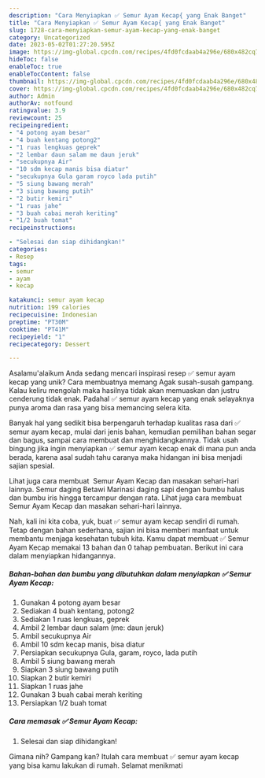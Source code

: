 ```yaml
---
description: "Cara Menyiapkan ✅️ Semur Ayam Kecap{ yang Enak Banget"
title: "Cara Menyiapkan ✅️ Semur Ayam Kecap{ yang Enak Banget"
slug: 1728-cara-menyiapkan-semur-ayam-kecap-yang-enak-banget
category: Uncategorized
date: 2023-05-02T01:27:20.595Z
image: https://img-global.cpcdn.com/recipes/4fd0fcdaab4a296e/680x482cq70/semur-ayam-kecap-foto-resep-utama.jpg
hideToc: false
enableToc: true
enableTocContent: false
thumbnail: https://img-global.cpcdn.com/recipes/4fd0fcdaab4a296e/680x482cq70/semur-ayam-kecap-foto-resep-utama.jpg
cover: https://img-global.cpcdn.com/recipes/4fd0fcdaab4a296e/680x482cq70/semur-ayam-kecap-foto-resep-utama.jpg
author: Admin
authorAv: notfound
ratingvalue: 3.9
reviewcount: 25
recipeingredient:
- "4 potong ayam besar"
- "4 buah kentang potong2"
- "1 ruas lengkuas geprek"
- "2 lembar daun salam me daun jeruk"
- "secukupnya Air"
- "10 sdm kecap manis bisa diatur"
- "secukupnya Gula garam royco lada putih"
- "5 siung bawang merah"
- "3 siung bawang putih"
- "2 butir kemiri"
- "1 ruas jahe"
- "3 buah cabai merah keriting"
- "1/2 buah tomat"
recipeinstructions:

- "Selesai dan siap dihidangkan!"
categories:
- Resep
tags:
- semur
- ayam
- kecap

katakunci: semur ayam kecap 
nutrition: 199 calories
recipecuisine: Indonesian
preptime: "PT30M"
cooktime: "PT41M"
recipeyield: "1"
recipecategory: Dessert

---
```



Asalamu'alaikum Anda sedang mencari inspirasi resep ✅️ semur ayam kecap yang unik? Cara membuatnya memang Agak susah-susah gampang. Kalau keliru mengolah maka hasilnya tidak akan memuaskan dan justru cenderung tidak enak. Padahal ✅️ semur ayam kecap yang enak selayaknya punya aroma dan rasa yang bisa memancing selera kita.


Banyak hal yang sedikit bisa berpengaruh terhadap kualitas rasa dari ✅️ semur ayam kecap, mulai dari jenis bahan, kemudian pemilihan bahan segar dan bagus, sampai cara membuat dan menghidangkannya. Tidak usah bingung jika ingin menyiapkan ✅️ semur ayam kecap enak di mana pun anda berada, karena asal sudah tahu caranya maka hidangan ini bisa menjadi sajian spesial.

Lihat juga cara membuat ️ Semur Ayam Kecap dan masakan sehari-hari lainnya. Semur daging Betawi Marinasi daging sapi dengan bumbu halus dan bumbu iris hingga tercampur dengan rata. Lihat juga cara membuat ️ Semur Ayam Kecap dan masakan sehari-hari lainnya.


Nah, kali ini kita coba, yuk, buat ✅️ semur ayam kecap sendiri di rumah. Tetap dengan bahan sederhana, sajian ini bisa memberi manfaat untuk membantu menjaga kesehatan tubuh kita. Kamu dapat membuat ✅️ Semur Ayam Kecap memakai 13 bahan dan 0 tahap pembuatan. Berikut ini cara dalam menyiapkan hidangannya.

<!--inarticleads1-->

##### Bahan-bahan dan bumbu yang dibutuhkan dalam menyiapkan ✅️ Semur Ayam Kecap:

1. Gunakan 4 potong ayam besar
1. Sediakan 4 buah kentang, potong2
1. Sediakan 1 ruas lengkuas, geprek
1. Ambil 2 lembar daun salam (me: daun jeruk)
1. Ambil secukupnya Air
1. Ambil 10 sdm kecap manis, bisa diatur
1. Persiapkan secukupnya Gula, garam, royco, lada putih
1. Ambil 5 siung bawang merah
1. Siapkan 3 siung bawang putih
1. Siapkan 2 butir kemiri
1. Siapkan 1 ruas jahe
1. Gunakan 3 buah cabai merah keriting
1. Persiapkan 1/2 buah tomat




<!--inarticleads2-->

##### Cara memasak ✅️ Semur Ayam Kecap:


1. Selesai dan siap dihidangkan!



Gimana nih? Gampang kan? Itulah cara membuat ✅️ semur ayam kecap yang bisa kamu lakukan di rumah. Selamat menikmati
